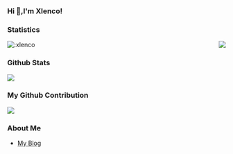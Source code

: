 ### Hi  👋,I'm Xlenco!

### Statistics 
 <p>
  <img src="https://count.getloli.com/get/@:xlenco" alt=":xlenco" />
  <img src="https://weather-icon.journeyad.repl.co/@shuozhou?v=1" align="right">
</p>







### Github Stats
![](https://github-readme-stats.vercel.app/api?username=xlenco&show_icons=true)


### My Github Contribution
![](https://cdn.jsdelivr.net/gh/xlenco/xlenco@main/assets/github-contribution-grid-snake.svg)


### About Me
- [My Blog](https://xlenco.eu.org)
